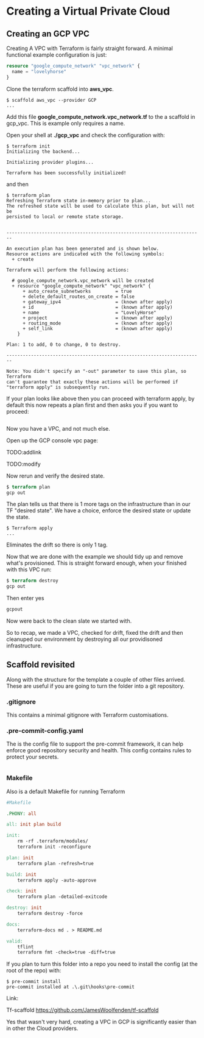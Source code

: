 # Creating a Virtual Private Cloud

## Creating an GCP VPC

Creating A VPC with Terraform is fairly straight forward.
A minimal functional example configuration is just:

```terraform
resource "google_compute_network" "vpc_network" {
  name = "lovelyhorse"
}
```

Clone the terraform scaffold into **aws_vpc**.

```cli
$ scaffold aws_vpc --provider GCP
...
```

Add this file **google_compute_network.vpc_network.tf** to the a scaffold in gcp_vpc.
This is example only requires a name.

Open your shell at **./gcp_vpc** and check the configuration with:

```cli
$ terraform init
Initializing the backend...

Initializing provider plugins...

Terraform has been successfully initialized!

```

and then

```cli
$ terraform plan
Refreshing Terraform state in-memory prior to plan...
The refreshed state will be used to calculate this plan, but will not be
persisted to local or remote state storage.


------------------------------------------------------------------------

An execution plan has been generated and is shown below.
Resource actions are indicated with the following symbols:
  + create

Terraform will perform the following actions:

  # google_compute_network.vpc_network will be created
  + resource "google_compute_network" "vpc_network" {
      + auto_create_subnetworks         = true
      + delete_default_routes_on_create = false
      + gateway_ipv4                    = (known after apply)
      + id                              = (known after apply)
      + name                            = "LovelyHorse"
      + project                         = (known after apply)
      + routing_mode                    = (known after apply)
      + self_link                       = (known after apply)
    }

Plan: 1 to add, 0 to change, 0 to destroy.

------------------------------------------------------------------------

Note: You didn't specify an "-out" parameter to save this plan, so Terraform
can't guarantee that exactly these actions will be performed if
"terraform apply" is subsequently run.
```

If your plan looks like above then you can proceed with terraform apply, by default this now repeats a plan first and then asks you if you want to proceed:

```Terraform

```

Now you have a VPC, and not much else.

Open up the GCP console vpc page:

TODO:addlink

TODO:modify

Now rerun and verify the desired state.

```terraform
$ terraform plan
gcp out
```

The plan tells us that there is 1 more tags on the infrastructure than in our TF "desired state".
We have a choice, enforce the desired state or update the state.

```cli
$ Terraform apply
...
```

Eliminates the drift so there is only 1 tag.

Now that we are done with the example we should tidy up and remove what's provisioned. This is straight forward enough, when your finished with this VPC run:

```terraform
$ terraform destroy
gcp out
```

Then enter yes

```terraform
gcpout
```

Now were back to the clean slate we started with.

So to recap, we made a VPC, checked for drift, fixed the drift and then cleanuped our environment by destroying all our providisoned infrastructure.

## Scaffold revisited

Along with the structure for the template a couple of other files arrived. These are useful if you are going to turn the folder into a git repository.

### .gitignore

This contains a minimal gitignore with Terraform customisations.

### .pre-commit-config.yaml

The is the config file to support the pre-commit framework, it can help enforce good repository security and health. This config contains rules to protect your secrets.

```json

```

### Makefile

Also is a default Makefile for running Terraform

```Makefile
#Makefile

.PHONY: all

all: init plan build

init:
	rm -rf .terraform/modules/
	terraform init -reconfigure

plan: init
	terraform plan -refresh=true

build: init
	terraform apply -auto-approve

check: init
	terraform plan -detailed-exitcode

destroy: init
	terraform destroy -force

docs:
	terraform-docs md . > README.md

valid:
	tflint
	terraform fmt -check=true -diff=true

```

If you plan to turn this folder into a repo you need to install the config (at the root of the repo)
with:

```shell
$ pre-commit install
pre-commit installed at .\.git\hooks\pre-commit
```

Link:

Tf-scaffold <https://github.com/JamesWoolfenden/tf-scaffold>

Yes that wasn't very hard, creating a VPC in GCP is significantly easier than in other the Cloud providers.
